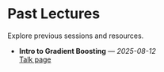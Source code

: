 # Past Lectures

Explore previous sessions and resources.

- **Intro to Gradient Boosting** — *2025-08-12*  
  [Talk page](2025-08-12-intro-to-gradient-boosting.md)
